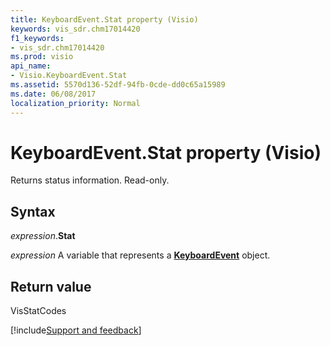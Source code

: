 ```yaml
---
title: KeyboardEvent.Stat property (Visio)
keywords: vis_sdr.chm17014420
f1_keywords:
- vis_sdr.chm17014420
ms.prod: visio
api_name:
- Visio.KeyboardEvent.Stat
ms.assetid: 5570d136-52df-94fb-0cde-dd0c65a15989
ms.date: 06/08/2017
localization_priority: Normal
---
```



# KeyboardEvent.Stat property (Visio)

Returns status information. Read-only.


## Syntax

_expression_.**Stat**

_expression_ A variable that represents a **[KeyboardEvent](Visio.KeyboardEvent.md)** object.


## Return value

VisStatCodes

[!include[Support and feedback](~/includes/feedback-boilerplate.md)]